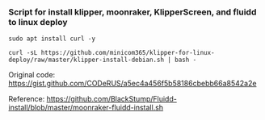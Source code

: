 ### Script for install klipper, moonraker, KlipperScreen, and fluidd to linux deploy

`sudo apt install curl -y`

`curl -sL https://github.com/minicom365/klipper-for-linux-deploy/raw/master/klipper-install-debian.sh | bash -`

Original code:
https://gist.github.com/CODeRUS/a5ec4a456f5b58186cbebb66a8542a2e

Reference:
https://github.com/BlackStump/Fluidd-install/blob/master/moonraker-fluidd-install.sh
